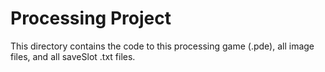# Processing Project
This directory contains the code to this processing game (.pde), all image files, and all saveSlot .txt files.
